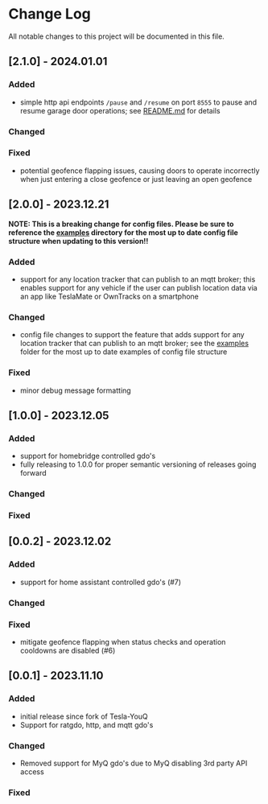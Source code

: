 # Change Log
All notable changes to this project will be documented in this file.

## [2.1.0] - 2024.01.01

### Added
- simple http api endpoints `/pause` and `/resume` on port `8555` to pause and resume garage door operations; see [README.md](/README.md) for details

### Changed

### Fixed
- potential geofence flapping issues, causing doors to operate incorrectly when just entering a close geofence or just leaving an open geofence

## [2.0.0] - 2023.12.21

**NOTE: This is a breaking change for config files. Please be sure to reference the [examples](/examples) directory for the most up to date config file structure when updating to this version!!**

### Added
- support for any location tracker that can publish to an mqtt broker; this enables support for any vehicle if the user can publish location data via an app like TeslaMate or OwnTracks on a smartphone

### Changed
- config file changes to support the feature that adds support for any location tracker that can publish to an mqtt broker; see the [examples](/examples) folder for the most up to date examples of config file structure

### Fixed
- minor debug message formatting

## [1.0.0] - 2023.12.05

### Added
- support for homebridge controlled gdo's
- fully releasing to 1.0.0 for proper semantic versioning of releases going forward

### Changed

### Fixed

## [0.0.2] - 2023.12.02

### Added
- support for home assistant controlled gdo's (#7)
 
### Changed
 
### Fixed
- mitigate geofence flapping when status checks and operation cooldowns are disabled (#6)
 
## [0.0.1] - 2023.11.10
 
### Added
- initial release since fork of Tesla-YouQ
- Support for ratgdo, http, and mqtt gdo's
 
### Changed
- Removed support for MyQ gdo's due to MyQ disabling 3rd party API access
 
### Fixed
